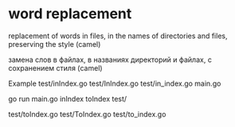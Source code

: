 # word replacement

replacement of words in files, in the names of directories and files, preserving the style (camel)

замена слов в файлах, в названиях директорий и файлах, с сохранением стиля (camel)



Example
 test/inIndex.go
 test/InIndex.go
 test/in_index.go
main.go

go run main.go inIndex toIndex test/

  test/toIndex.go
  test/ToIndex.go
  test/to_index.go
